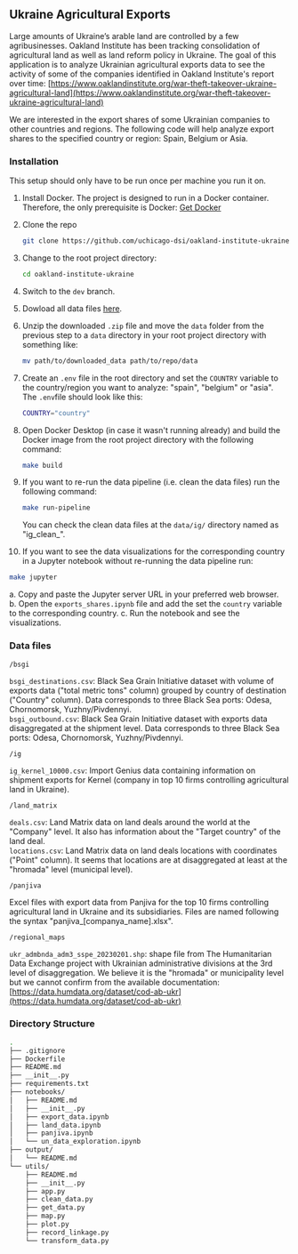 ## Ukraine Agricultural Exports

Large amounts of Ukraine’s arable land are controlled by a few agribusinesses. Oakland Institute has been tracking consolidation of agricultural land as well as land reform policy in Ukraine. The goal of this application is to analyze Ukrainian agricultural exports data to see the activity of some of the companies identified in Oakland Institute's report over time: [https://www.oaklandinstitute.org/war-theft-takeover-ukraine-agricultural-land](https://www.oaklandinstitute.org/war-theft-takeover-ukraine-agricultural-land)

We are interested in the export shares of some Ukrainian companies to other countries and regions. The following code will help analyze export shares to the specified country or region: Spain, Belgium or Asia.

### Installation

This setup should only have to be run once per machine you run it on.

1. Install Docker. The project is designed to run in a Docker container. Therefore, the only prerequisite is Docker: [Get Docker](https://docs.docker.com/get-docker/)
2. Clone the repo
   ```sh
   git clone https://github.com/uchicago-dsi/oakland-institute-ukraine.git
   ```
3. Change to the root project directory:
   ```sh
   cd oakland-institute-ukraine
   ```
4. Switch to the `dev` branch.
5. Dowload all data files [here](https://drive.google.com/drive/folders/1juoPDrmR-2--zAKIpj8LP2NAnkgqVsTL).
6. Unzip the downloaded `.zip` file and move the `data` folder from the previous step to a `data` directory in your root project directory with something like:
   ```sh
   mv path/to/downloaded_data path/to/repo/data
   ```
7. Create an `.env` file in the root directory and set the `COUNTRY` variable to the country/region you want to analyze: "spain", "belgium" or "asia". The `.env`file should look like this:
   ```sh
   COUNTRY="country"
   ```
8. Open Docker Desktop (in case it wasn't running already) and build the Docker image from the root project directory with the following command:
   ```sh
   make build
   ```
9. If you want to re-run the data pipeline (i.e. clean the data files) run the following command:
   ```sh
   make run-pipeline
   ```
   
   You can check the clean data files at the `data/ig/` directory named as "ig_clean_<country>".

10. If you want to see the data visualizations for the corresponding country in a Jupyter notebook without re-running the data pipeline run:
   ```sh
   make jupyter
   ```

   a. Copy and paste the Jupyter server URL in your preferred web browser.\
   b. Open the `exports_shares.ipynb` file and add the set the `country` variable to the corresponding country.
   c. Run the notebook and see the visualizations.
 

### Data files

`/bsgi`

`bsgi_destinations.csv`: Black Sea Grain Initiative dataset with volume of exports
data ("total metric tons" column) grouped by country of destination ("Country" column).
Data corresponds to three Black Sea ports: Odesa, Chornomorsk, Yuzhny/Pivdennyi.<br>
`bsgi_outbound.csv`: Black Sea Grain Initiative dataset with exports
data disaggregated at the shipment level. Data corresponds to three Black Sea
ports: Odesa, Chornomorsk, Yuzhny/Pivdennyi.

`/ig`

`ig_kernel_10000.csv`: Import Genius data containing information on shipment exports for Kernel
(company in top 10 firms controlling agricultural land in Ukraine).

`/land_matrix`

`deals.csv`: Land Matrix data on land deals around the world at the "Company" level.
It also has information about the "Target country" of the land deal.<br>
`locations.csv`: Land Matrix data on land deals locations with coordinates ("Point" column).
It seems that locations are at disaggregated at least at the "hromada" level (municipal level).

`/panjiva`

Excel files with export data from Panjiva for the top 10 firms controlling
agricultural land in Ukraine and its subsidiaries. Files are named following the
syntax "panjiva\_[companya_name].xlsx".

`/regional_maps`

`ukr_admbnda_adm3_sspe_20230201.shp`: shape file from The Humanitarian Data Exchange
project with Ukrainian administrative divisions at the 3rd level of disaggregation.
We believe it is the "hromada" or municipality level but we cannot confirm from
the available documentation: [https://data.humdata.org/dataset/cod-ab-ukr](https://data.humdata.org/dataset/cod-ab-ukr)

### Directory Structure

```sh
.
├── .gitignore
├── Dockerfile
├── README.md
├── __init__.py
├── requirements.txt
├── notebooks/
│   ├── README.md
│   ├── __init__.py
│   ├── export_data.ipynb
│   ├── land_data.ipynb
│   ├── panjiva.ipynb
│   └── un_data_exploration.ipynb
├── output/
│   └── README.md
└── utils/
    ├── README.md
    ├── __init__.py
    ├── app.py
    ├── clean_data.py
    ├── get_data.py
    ├── map.py
    ├── plot.py
    ├── record_linkage.py
    └── transform_data.py
```

